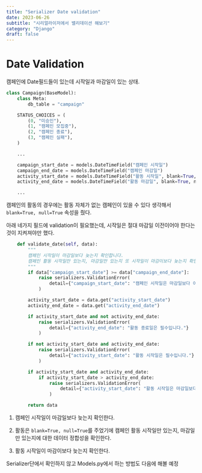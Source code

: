 ```yaml
---
title: "Serializer Date validation"
date: 2023-06-26
subtitle: "시리얼라이저에서 밸리데이션 해보기"
category: "Django"
draft: false
---
```


# Date Validation

캠페인에 Date필드들이 있는데 시작일과 마감일이 있는 상태.

```python
class Campaign(BaseModel):
    class Meta:
        db_table = "campaign"

    STATUS_CHOICES = (
        (0, "미승인"),
        (1, "캠페인 모집중"),
        (2, "캠페인 종료"),
        (3, "캠페인 실패"),
    )

    ...

    campaign_start_date = models.DateTimeField("캠페인 시작일")
    campaign_end_date = models.DateTimeField("캠페인 마감일")
    activity_start_date = models.DateTimeField("활동 시작일", blank=True, null=True)
    activity_end_date = models.DateTimeField("활동 마감일", blank=True, null=True)

    ...

```

캠페인의 활동의 경우에는 활동 자체가 없는 캠페인이 있을 수 있다 생각해서 `blank=True, null=True` 속성을 줬다.

아래 네가지 필드에 validation이 필요했는데, 시작일은 절대 마감일 이전이어야 한다는 것이 지켜져야만 했다.

```python
    def validate_date(self, data):
        """
        캠페인 시작일이 마감일보다 늦는지 확인합니다.
        캠페인 활동 시작일만 있는지, 마감일만 있는지 또 시작일이 마감이보다 늦는지 확인합니다.
        """
        if data["campaign_start_date"] >= data["campaign_end_date"]:
            raise serializers.ValidationError(
                detail={"campaign_start_date": "캠페인 시작일은 마감일보다 이전일 수 없습니다."}
            )

        activity_start_date = data.get("activity_start_date")
        activity_end_date = data.get("activity_end_date")

        if activity_start_date and not activity_end_date:
            raise serializers.ValidationError(
                detail={"activity_end_date": "활동 종료일은 필수입니다."}
            )

        if not activity_start_date and activity_end_date:
            raise serializers.ValidationError(
                detail={"activity_start_date": "활동 시작일은 필수입니다."}
            )

        if activity_start_date and activity_end_date:
            if activity_start_date > activity_end_date:
                raise serializers.ValidationError(
                    detail={"activity_start_date": "활동 시작일은 마감일보다 이전일 수 없습니다."}
                )

        return data
```

1. 캠페인 시작일이 마감일보다 늦는지 확인한다.

2. 활동은 `blank=True, null=True`를 주었기에 캠페인 활동 시작일만 있는지, 마감일만 있는지에 대한 데이터 정합성을 확인한다.

3. 활동 시작일이 마감이보다 늦는지 확인한다.

Serializer단에서 확인하지 않고 Models.py에서 하는 방법도 다음에 해볼 예정
